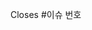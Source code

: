Closes #이슈 번호

<!-- enhancement
## Summary
-->
<!-- post
## Check List  
- [ ] 맞춤법 검사
- [ ] 포스트 내용 및 문장 맥락 확인
-->
